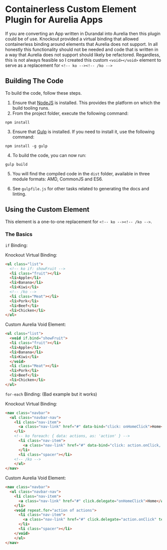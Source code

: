 # Containerless Custom Element Plugin for Aurelia Apps 

If you are converting an App written in Durandal into Aurelia then this plugin could be of use. Knockout provided a virtual binding that allowed containerless binding around elements that Aurelia does not support. In all honestly this functionality should not be needed and code that is written in a way that Aurelia does not support should likely be refactored. Regardless, this is not always feasible so I created this custom `<void></void>` element to serve as a replacement for `<!-- ko --><!-- /ko -->`

## Building The Code

To build the code, follow these steps.

1. Ensure that [NodeJS](http://nodejs.org/) is installed. This provides the platform on which the build tooling runs.
2. From the project folder, execute the following command:

  ```shell
  npm install
  ```
3. Ensure that [Gulp](http://gulpjs.com/) is installed. If you need to install it, use the following command:

  ```shell
  npm install -g gulp
  ```
4. To build the code, you can now run:

  ```shell
  gulp build
  ```
5. You will find the compiled code in the `dist` folder, available in three module formats: AMD, CommonJS and ES6.

6. See `gulpfile.js` for other tasks related to generating the docs and linting.

## Using the Custom Element
This element is a one-to-one replacement for `<!-- ko --><!-- /ko -->`.

### The Basics

`if` Binding:

Knockout Virtual Binding:

```html
<ul class="list">
  <!-- ko if: showFruit -->
  <li class="fruit"></li>
  <li>Apple</li>
  <li>Banana</li>
  <li>Kiwi</li>
  <!-- /ko -->
  <li class="Meat"></li>
  <li>Pork</li>
  <li>Beef</li>
  <li>Chicken</li>
</ul>
```

Custom Aurelia Void Element:

```html
<ul class="list">
  <void if.bind="showFruit">
  <li class="fruit"></li>
  <li>Apple</li>
  <li>Banana</li>
  <li>Kiwi</li>
  </void>
  <li class="Meat"></li>
  <li>Pork</li>
  <li>Beef</li>
  <li>Chicken</li>
</ul>
```


`for-each` Binding: (Bad example but it works)

Knockout Virtual Binding:

```html
<nav class="navbar">
  <ul class="navbar-nav">
    <li class="nav-item">
      <a class="nav-link" href="#" data-bind="click: onHomeClick">Home</a>
    </li>
    <!-- ko foreach: { data: actions, as: 'action' } -->
      <li class="nav-item">
        <a class="nav-link" href="#" data-bind="click: action.onClick, text: action.label"></a>
      </li>
      <li class="spacer"></li>
    <!-- /ko -->
    </ul>
</nav>
```

Custom Aurelia Void Element:

```html
<nav class="navbar">
  <ul class="navbar-nav">
    <li class="nav-item">
      <a class="nav-link" href="#" click.delegate="onHomeClick">Home</a>
    </li>
    <void repeat.for="action of actions">
      <li class="nav-item">
        <a class="nav-link" href="#" click.delegate="action.onClick" text.band="action.label"></a>
      </li>
      <li class="spacer"></li>
    </void>
    </ul>
</nav>
```
